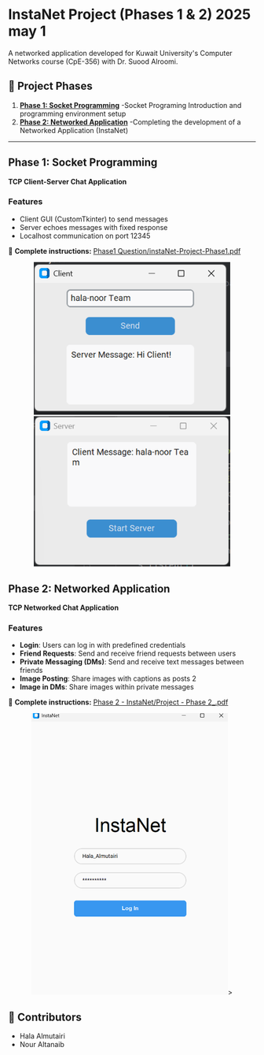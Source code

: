 # InstaNet Project (Phases 1 & 2) 2025 may 1

A networked application developed for Kuwait University's Computer Networks course (CpE-356) with Dr. Suood Alroomi.

## 🔄 Project Phases
1. **[Phase 1: Socket Programming](#phase-1)**    -Socket Programing Introduction and programming environment setup 
2. **[Phase 2: Networked Application](#phase-2)** -Completing the development of a Networked Application (InstaNet)

---

## Phase 1: Socket Programming
**TCP Client-Server Chat Application**  


### Features
- Client GUI (CustomTkinter) to send messages
- Server echoes messages with fixed response
- Localhost communication on port 12345

📄 **Complete instructions:** [Phase1 Question/instaNet-Project-Phase1.pdf](InstaNet-Project-Phase1)

<p align="center">
    <img src="Phase1 Question/test-photos/Client-window.png" alt="Client Window" width="400">
    <img src="Phase1 Question/test-photos/Server-Window.png" alt="Server Window" width="400">
</p>


## Phase 2: Networked Application
**TCP Networked Chat Application**  


### Features  
- **Login**: Users can log in with predefined credentials  
- **Friend Requests**: Send and receive friend requests between users  
- **Private Messaging (DMs)**: Send and receive text messages between friends  
- **Image Posting**: Share images with captions as posts  2
- **Image in DMs**: Share images within private messages

📄 **Complete instructions:** [Phase 2 - InstaNet/Project - Phase 2_.pdf](InstaNet-Project-Phase2)

<p align="center">
    <img src="Phase1 Question/test-photos/Login-Window-Phase2.png" alt="Client Window" width="400">>
</p>

## 👥 Contributors
- Hala Almutairi
- Nour Altanaib
